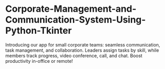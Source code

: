 # Corporate-Management-and-Communication-System-Using-Python-Tkinter
Introducing our app for small corporate teams: seamless communication, task management, and collaboration. Leaders assign tasks by skill, while members track progress, video conference, call, and chat. Boost productivity in-office or remote!

